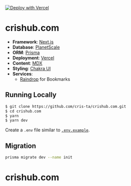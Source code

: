 [![Deploy with Vercel](https://vercel.com/button)](https://vercel.com/new/git/external?repository-url=https://github.com/cris-ta/crishub.com)

# crishub.com

- **Framework**: [Next.js](https://nextjs.org/)
- **Database**: [PlanetScale](https://planetscale.com)
- **ORM**: [Prisma](https://prisma.io/)
- **Deployment**: [Vercel](https://vercel.com)
- **Content**: [MDX](https://github.com/mdx-js/mdx)
- **Styling**: [Chakra UI](https://chakra-ui.com/)
- **Services**:
  - [Raindrop](https://raindrop.io/) for Bookmarks

## Running Locally

```bash
$ git clone https://github.com/cris-ta/crishub.com.git
$ cd crishub.com
$ yarn
$ yarn dev
```

Create a `.env` file similar to [`.env.example`](https://github.com/cris-ta/crishub.com/blob/main/.env.example).

## Migration

```bash
prisma migrate dev --name init
```

# crishub.com

